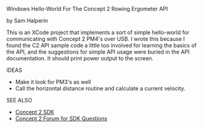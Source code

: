 Windows Hello-World For The Concept 2 Rowing Ergometer API

by Sam Halperin

This is an XCode project that implements
a sort of simple hello-world for communicating with Concept 2 PM4's 
over USB. I wrote this because I found the C2 API sample code a little too involved
for learning the basics of the API, and the suggestions for simple API usage were buried
in the API documentation.  It should print power output to the screen. 

IDEAS
+  Make it look for PM3's as well
+  Call the horizontal distance routine and calculate a current velocity.
	
SEE ALSO
+  [Concept 2 SDK](http://www.concept2.com/service/software/software-development-kit)
+  [Concept 2 Forum for SDK Questions](http://www.c2forum.com/viewforum.php?f=15)
